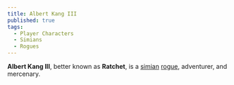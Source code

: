 ```yaml
---
title: Albert Kang III
published: true
tags:
  - Player Characters
  - Simians
  - Rogues
---
```


**Albert Kang III**, better known as **Ratchet**, is a [simian](</compendium/Simian_(species)>) [rogue](/compendium/Rogue), adventurer, and mercenary.
